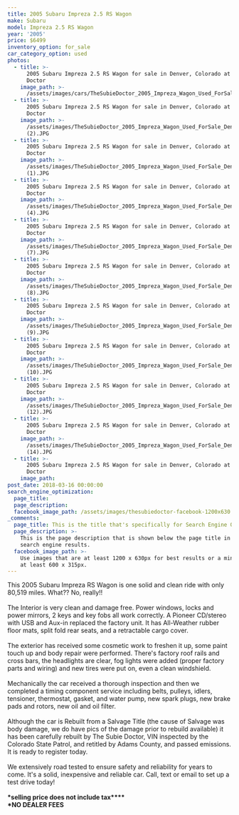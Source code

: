 ```yaml
---
title: 2005 Subaru Impreza 2.5 RS Wagon
make: Subaru
model: Impreza 2.5 RS Wagon
year: '2005'
price: $6499
inventory_option: for_sale
car_category_option: used
photos:
  - title: >-
      2005 Subaru Impreza 2.5 RS Wagon for sale in Denver, Colorado at The Subie
      Doctor
    image_path: >-
      /assets/images/cars/TheSubieDoctor_2005_Impreza_Wagon_Used_ForSale_Denver%2CCO%20%281%29.JPG
  - title: >-
      2005 Subaru Impreza 2.5 RS Wagon for sale in Denver, Colorado at The Subie
      Doctor
    image_path: >-
      /assets/images/TheSubieDoctor_2005_Impreza_Wagon_Used_ForSale_Denver,CO
      (2).JPG
  - title: >-
      2005 Subaru Impreza 2.5 RS Wagon for sale in Denver, Colorado at The Subie
      Doctor
    image_path: >-
      /assets/images/TheSubieDoctor_2005_Impreza_Wagon_Used_ForSale_Denver,CO
      (1).JPG
  - title: >-
      2005 Subaru Impreza 2.5 RS Wagon for sale in Denver, Colorado at The Subie
      Doctor
    image_path: >-
      /assets/images/TheSubieDoctor_2005_Impreza_Wagon_Used_ForSale_Denver,CO
      (4).JPG
  - title: >-
      2005 Subaru Impreza 2.5 RS Wagon for sale in Denver, Colorado at The Subie
      Doctor
    image_path: >-
      /assets/images/TheSubieDoctor_2005_Impreza_Wagon_Used_ForSale_Denver,CO
      (7).JPG
  - title: >-
      2005 Subaru Impreza 2.5 RS Wagon for sale in Denver, Colorado at The Subie
      Doctor
    image_path: >-
      /assets/images/TheSubieDoctor_2005_Impreza_Wagon_Used_ForSale_Denver,CO
      (8).JPG
  - title: >-
      2005 Subaru Impreza 2.5 RS Wagon for sale in Denver, Colorado at The Subie
      Doctor
    image_path: >-
      /assets/images/TheSubieDoctor_2005_Impreza_Wagon_Used_ForSale_Denver,CO
      (9).JPG
  - title: >-
      2005 Subaru Impreza 2.5 RS Wagon for sale in Denver, Colorado at The Subie
      Doctor
    image_path: >-
      /assets/images/TheSubieDoctor_2005_Impreza_Wagon_Used_ForSale_Denver,CO
      (10).JPG
  - title: >-
      2005 Subaru Impreza 2.5 RS Wagon for sale in Denver, Colorado at The Subie
      Doctor
    image_path: >-
      /assets/images/TheSubieDoctor_2005_Impreza_Wagon_Used_ForSale_Denver,CO
      (12).JPG
  - title: >-
      2005 Subaru Impreza 2.5 RS Wagon for sale in Denver, Colorado at The Subie
      Doctor
    image_path: >-
      /assets/images/TheSubieDoctor_2005_Impreza_Wagon_Used_ForSale_Denver,CO
      (14).JPG
  - title: >-
      2005 Subaru Impreza 2.5 RS Wagon for sale in Denver, Colorado at The Subie
      Doctor
    image_path:
post_date: 2018-03-16 00:00:00
search_engine_optimization:
  page_title:
  page_description:
  facebook_image_path: /assets/images/thesubiedoctor-facebook-1200x630.png
_comments:
  page_title: This is the title that's specifically for Search Engine Optimization.
  page_description: >-
    This is the page description that is shown below the page title in the
    search engine results.
  facebook_image_path: >-
    Use images that are at least 1200 x 630px for best results or a minimum of
    at least 600 x 315px.
---
```


This 2005 Subaru Impreza RS Wagon is one solid and clean ride with only 80,519 miles. What?? No, really!!<br><br>The Interior is very clean and damage free. Power windows, locks and power mirrors, 2 keys and key fobs all work correctly. A Pioneer CD/stereo with USB and Aux-in replaced the factory unit. It has All-Weather rubber floor mats, split fold rear seats, and a retractable cargo cover.<br><br>The exterior has received some cosmetic work to freshen it up, some paint touch up and body repair were performed. There's factory roof rails and cross bars, the headlights are clear, fog lights were added (proper factory parts and wiring) and new tires were put on, even a clean windshield. <br><br>Mechanically the car received a thorough inspection and then we completed a timing component service including belts, pulleys, idlers, tensioner, thermostat, gasket, and water pump, new spark plugs, new brake pads and rotors, new oil and oil filter. <br><br>Although the car is Rebuilt from a Salvage Title (the cause of Salvage was body damage, we do have pics of the damage prior to rebuild available) it has been carefully rebuilt by The Subie Doctor, VIN inspected by the Colorado State Patrol, and retitled by Adams County, and passed emissions. It is ready to register today. <br><br>We extensively road tested to ensure safety and reliability for years to come. It's a solid, inexpensive and reliable car. Call, text or email to set up a test drive today!<br><br>**\*selling price does not include tax****<br>\*NO DEALER FEES**